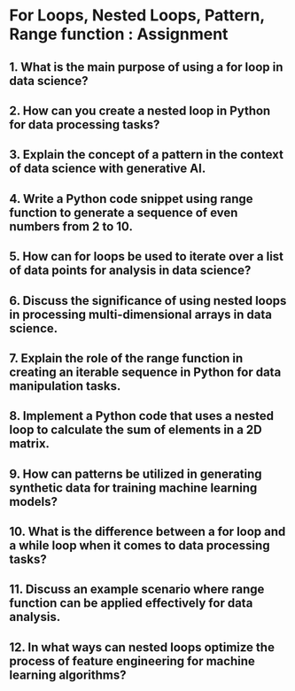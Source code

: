 #     For Loops, Nested Loops, Pattern, Range function : Assignment

## 1. What is the main purpose of using a for loop in data science?

### 

## 2. How can you create a nested loop in Python for data processing tasks?

### 

## 3. Explain the concept of a pattern in the context of data science with generative AI.

### 

## 4. Write a Python code snippet using range function to generate a sequence of even numbers from 2 to 10.

### 

## 5. How can for loops be used to iterate over a list of data points for analysis in data science?

### 

## 6. Discuss the significance of using nested loops in processing multi-dimensional arrays in data science.

### 

## 7. Explain the role of the range function in creating an iterable sequence in Python for data manipulation tasks.

### 

## 8. Implement a Python code that uses a nested loop to calculate the sum of elements in a 2D matrix.

### 

## 9. How can patterns be utilized in generating synthetic data for training machine learning models?

###

## 10.  What is the difference between a for loop and a while loop when it comes to data processing tasks?

###
 
## 11. Discuss an example scenario where range function can be applied effectively for data analysis.

###

## 12. In what ways can nested loops optimize the process of feature engineering for machine learning algorithms?

### 

